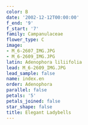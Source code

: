 ```yaml
---
color: B
date: '2002-12-12T00:00:00'
f_end: '9'
f_start: '7'
family: Campanulaceae
flower_type: C
image:
- M_6-2607_IMG.JPG
- M_6-2609_IMG.JPG
latin: Adenophora liliifolia
lead: M_6-2609_IMG.JPG
lead_sample: false
name: index.en
order: Adenophora
parallel: false
petals: '5'
petals_joined: false
star_shape: false
title: Elegant Ladybells
---
```

